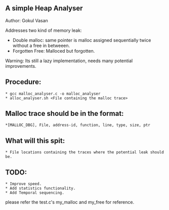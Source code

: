 
A simple Heap Analyser
---------------------

Author: Gokul Vasan

Addresses two kind of memory leak:

* Double malloc: same pointer is malloc assigned sequentially twice without a free in betweeen.
* Forgotten Free: Malloced but forgotten.

Warning: Its still a lazy implementation, needs many potential improvements.

Procedure:
-----------
	* gcc malloc_analyser.c -o malloc_analyser
	* alloc_analyser.sh <File containing the malloc trace>
	
Malloc trace should be in the format:
-------------------------------------
	*[MALLOC_DBG], File, address-id, function, line, type, size, ptr
	
What will this spit:
--------------------
	* File locations containing the traces where the potential leak should be.
	
TODO:
------
	* Improve speed.
	* Add statistics functionality.
	* Add Temporal sequencing.

please refer the test.c's my_malloc and my_free for reference.


